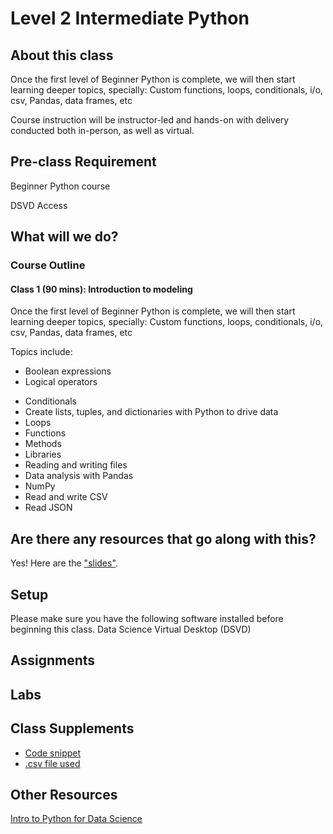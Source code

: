 # Level 2  Intermediate Python

## About this class

Once the first level of Beginner Python is complete, we will then start learning deeper topics, specially: Custom functions, loops, conditionals, i/o, csv, Pandas, data frames, etc 

Course instruction will be instructor-led and hands-on with delivery conducted both in-person, as well as virtual.

## Pre-class Requirement
Beginner Python course

DSVD Access

## What will we do?

### Course Outline

#### Class 1 (90 mins): Introduction to modeling
Once the first level of Beginner Python is complete, we will then start learning deeper topics, specially: Custom functions, loops, conditionals, i/o, csv, Pandas, data frames, etc 

Topics include: 
  * Boolean expressions
  * Logical operators
  - Conditionals
  - Create lists, tuples, and dictionaries with Python to drive data
  - Loops
  - Functions
  - Methods
  - Libraries
  - Reading and writing files
  - Data analysis with Pandas
  - NumPy
  - Read and write CSV
  - Read JSON


## Are there any resources that go along with this?
Yes! Here are the ["slides"](https://github.com/GSA/training-pathway-data-practitioner/blob/master/python-02-intermediate/intermediate-python.pdf).

## Setup
Please make sure you have the following software installed before beginning this class.
Data Science Virtual Desktop (DSVD)

## Assignments

## Labs

## Class Supplements
- [Code snippet](https://github.com/GSA/training-pathway-data-practitioner/blob/master/python-02-intermediate/code-snippet.txt)
- [.csv file used](https://github.com/GSA/training-pathway-data-practitioner/blob/master/python-02-intermediate/code-snippet.txt)

## Other Resources
[Intro to Python for Data Science](https://www.datacamp.com/courses/intro-to-python-for-data-science)
